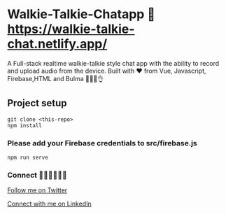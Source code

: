 # Walkie-Talkie-Chatapp 🚀  https://walkie-talkie-chat.netlify.app/

A Full-stack realtime  walkie-talkie style chat app with the ability to record and upload audio from the device. Built with ❤️ from Vue, Javascript, Firebase,HTML and Bulma  🚀💯🔥👌

## Project setup
```
git clone <this-repo>
npm install
```

### Please add your Firebase credentials to src/firebase.js
```
npm run serve
```

### Connect 👋🏻👋🏻👋🏻

[Follow me on Twitter](https://twitter.com/Prateek_theDev)

[Connect with me on LinkedIn](https://www.linkedin.com/in/prateekgurnani)
